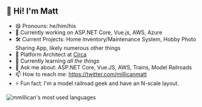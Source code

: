 ## 👋 Hi! I'm Matt

<!--
**mmillican/mmillican** is a ✨ _special_ ✨ repository because its `README.md` (this file) appears on your GitHub profile.
Here are some ideas to get you started: -->

- 😄 Pronouns: he/him/his
- 🔭 Currently working on ASP.NET Core, Vue.js, AWS, Azure
- 🛠 Current Projects: Home Inventory/Maintenance System, Hobby Photo Sharing App, likely numerous other things
- 🏢 Platform Architect at [Circa](https://www.circaworks.com)
- 🌱 Currently learning *all the things*
- 💬 Ask me about: ASP.NET Core, Vue.JS, AWS, Trains, Model Railroads
- 📫 How to reach me: https://twitter.com/millicanmatt
- ⚡ Fun fact: I'm a model railroad geek and have an N-scale layout.

<img align="left" src="https://github-readme-stats.vercel.app/api/top-langs/?username=mmillican&layout=compact&hide=html" alt="mmillican's most used languages" />


<!-- - 🛠  Building a [membership management system and achievement tracker](https:///github.com/member-pro) (ASP.NET Core, Vue.js, Node, AWS) -->
<!-- - 👯 I’m looking to collaborate on ... -->
<!-- - 🤔 I’m looking for help with ... -->
